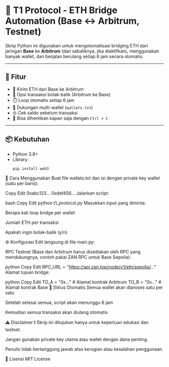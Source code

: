 # 🌉 T1 Protocol - ETH Bridge Automation (Base ↔ Arbitrum, Testnet)

Skrip Python ini digunakan untuk mengotomatisasi bridging ETH dari jaringan **Base** ke **Arbitrum** (dan sebaliknya, jika diaktifkan), menggunakan banyak wallet, dan berjalan berulang setiap 6 jam secara otomatis.

---

## 🚀 Fitur

- 🔁 Kirim ETH dari Base ke Arbitrum
- 🔄 Opsi transaksi bolak-balik (Arbitrum ke Base)
- ⏱️ Loop otomatis setiap 6 jam
- 🧾 Dukungan multi-wallet (`wallets.txt`)
- ⚖️ Cek saldo sebelum transaksi
- 🧯 Bisa dihentikan kapan saja dengan `Ctrl + C`

---

## 📦 Kebutuhan

- Python 3.8+
- Library:
  ```bash
  pip install web3
📂 Cara Menggunakan
Buat file wallets.txt dan isi dengan private key wallet (satu per baris):

Copy
Edit
0xabc123...
0xdef456...
Jalankan script:

bash
Copy
Edit
python t1_protocol.py
Masukkan input yang diminta:

Berapa kali loop bridge per wallet

Jumlah ETH per transaksi

Apakah ingin bolak-balik (y/n)

⚙️ Konfigurasi
Edit langsung di file main.py:

RPC Testnet (Base dan Arbitrum harus disediakan oleh RPC yang mendukungnya, contoh pakai ZAN RPC untuk Base Sepolia):

python
Copy
Edit
RPC_URL = "https://api.zan.top/node/v1/eth/sepolia/..."
Alamat tujuan bridge:

python
Copy
Edit
TO_A = "0x..."  # Alamat kontrak Arbitrum
TO_B = "0x..."  # Alamat kontrak Base
🔁 Siklus Otomatis
Semua wallet akan diproses satu per satu

Setelah selesai semua, script akan menunggu 6 jam

Kemudian semua transaksi akan diulang otomatis

⚠️ Disclaimer
❗ Skrip ini ditujukan hanya untuk keperluan edukasi dan testnet.

Jangan gunakan private key utama atau wallet dengan dana penting.

Penulis tidak bertanggung jawab atas kerugian atau kesalahan penggunaan.

📄 Lisensi
MIT License

